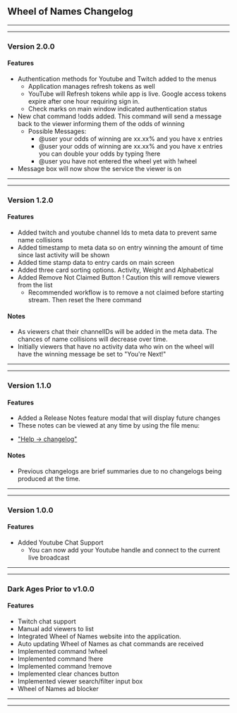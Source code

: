 ## Wheel of Names Changelog 
___________________________________________________________________________________________
___________________________________________________________________________________________

### Version 2.0.0

#### Features
- Authentication methods for Youtube and Twitch added to the menus
  - Application manages refresh tokens as well
  - YouTube will Refresh tokens while app is live. Google access tokens expire after one hour requiring sign in.
  - Check marks on main window indicated authentication status 
- New chat command !odds added. This command will send a message back to the viewer informing them of the odds of winning
  - Possible Messages:
    - @user your odds of winning are xx.xx% and you have x entries
    - @user your odds of winning are xx.xx% and you have x entries you can double your odds by typing !here
    - @user you have not entered the wheel yet with !wheel
- Message box will now show the service the viewer is on


___________________________________________________________________________________________
___________________________________________________________________________________________

### Version 1.2.0

#### Features
- Added twitch and youtube channel Ids to meta data to prevent same name collisions
- Added timestamp to meta data so on entry winning the amount of time since last activity will be shown
- Added time stamp data to entry cards on main screen
- Added three card sorting options. Activity, Weight and Alphabetical
- Added Remove Not Claimed Button ! Caution this will remove viewers from the list
  - Recommended workflow is to remove a not claimed before starting stream. Then reset the !here command

#### Notes
- As viewers chat their channelIDs will be added in the meta data. The chances of name collisions will decrease over time.
- Initially viewers that have no activity data who win on the wheel will have the winning message be set to "You're Next!"
___________________________________________________________________________________________
___________________________________________________________________________________________

### Version 1.1.0

#### Features
- Added a Release Notes feature modal that will display future changes
- These notes can be viewed at any time by using the file menu:
* ["Help -> changelog"]()

#### Notes
- Previous changelogs are brief summaries due to no changelogs being produced at the time.

___________________________________________________________________________________________
___________________________________________________________________________________________
### Version 1.0.0

#### Features
- Added Youtube Chat Support
  - You can now add your Youtube handle and connect to the current live broadcast

___________________________________________________________________________________________
___________________________________________________________________________________________

### Dark Ages Prior to v1.0.0

#### Features
- Twitch chat support
- Manual add viewers to list
- Integrated Wheel of Names website into the application.
- Auto updating Wheel of Names as chat commands are received
- Implemented command !wheel 
- Implemented command !here 
- Implemented command !remove
- Implemented clear chances button
- Implemented viewer search/filter input box
- Wheel of Names ad blocker
___________________________________________________________________________________________
___________________________________________________________________________________________